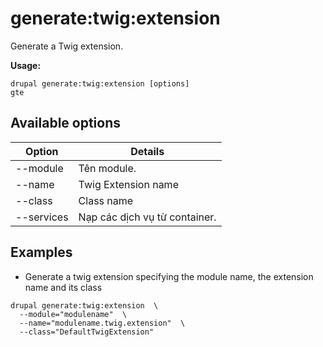 # generate:twig:extension
Generate a Twig extension.

**Usage:**
```
drupal generate:twig:extension [options]
gte
```

## Available options
Option | Details
-------|-------------
--module | Tên module.
--name | Twig Extension name
--class | Class name
--services | Nạp các dịch vụ từ container.

## Examples
* Generate a twig extension specifying the module name, the extension name and its class
```
drupal generate:twig:extension  \
  --module="modulename"  \
  --name="modulename.twig.extension"  \
  --class="DefaultTwigExtension"
```
